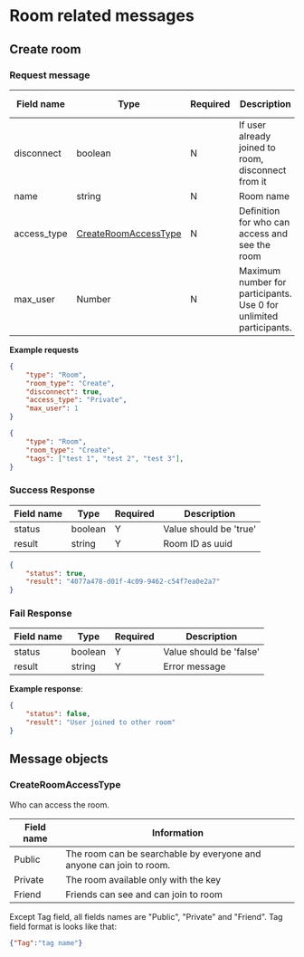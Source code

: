 # Room related messages

## Create room

### Request message

| Field name  | Type                                          | Required | Description                                                        | Default value |
|-------------|-----------------------------------------------|----------|--------------------------------------------------------------------|---------------|
| disconnect  | boolean                                       | N        | If user already joined to room, disconnect from it                 | false         |
| name        | string                                        | N        | Room name                                                          |               |
| access_type | [CreateRoomAccessType](#CreateRoomAccessType) | N        | Definition for who can access and see the room                     | Public        |
| max_user    | Number                                        | N        | Maximum number for participants. Use 0 for unlimited participants. | Unlimited     |

**Example requests**

```json
{
    "type": "Room",
    "room_type": "Create",
    "disconnect": true,
    "access_type": "Private",
    "max_user": 1
}
```

```json
{
    "type": "Room",
    "room_type": "Create",
    "tags": ["test 1", "test 2", "test 3"],
}
```



### Success Response

| Field name | Type    | Required | Description                 |
|------------|---------|----------|-----------------------------|
| status     | boolean | Y        | Value should be 'true'      |
| result     | string  | Y        | Room ID as uuid |

```json
{
    "status": true,
    "result": "4077a478-d01f-4c09-9462-c54f7ea0e2a7"
}
```

### Fail Response

| Field name | Type    | Required | Description                 |
|------------|---------|----------|-----------------------------|
| status     | boolean | Y        | Value should be 'false'     |
| result     | string  | Y        | Error message               |


**Example response**:

```json
{
    "status": false,
    "result": "User joined to other room"
}
```


## Message objects

### CreateRoomAccessType

Who can access the room.

| Field name    | Information |
|---------|-------|
| Public  | The room can be searchable by everyone and anyone can join to room.     |
| Private | The room available only with the key     |
| Friend  | Friends can see and can join to room     |


Except Tag field, all fields names are "Public", "Private" and "Friend".
Tag field format is looks like that:

```json
{"Tag":"tag name"}
```